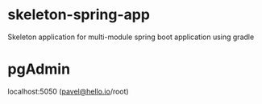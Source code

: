 # skeleton-spring-app
Skeleton application for multi-module spring boot application using gradle

# pgAdmin
localhost:5050 (pavel@hello.io/root)